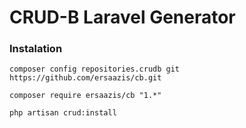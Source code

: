 # CRUD-B Laravel Generator
### Instalation
``composer config repositories.crudb git https://github.com/ersaazis/cb.git``

``composer require ersaazis/cb "1.*"``

``php artisan crud:install``
